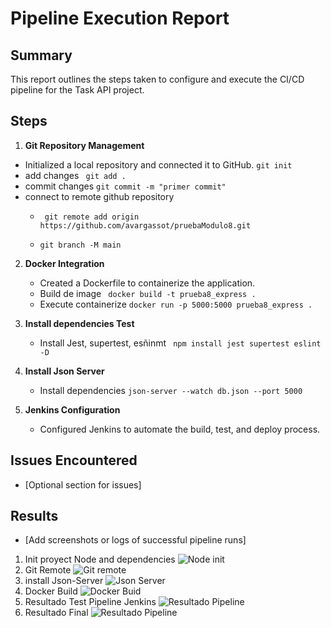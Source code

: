 # Pipeline Execution Report

## Summary

This report outlines the steps taken to configure and execute the CI/CD pipeline for the Task API project.

## Steps

1. **Git Repository Management**  
     
- Initialized a local repository and connected it to GitHub.
``` git init ```
- add changes ``` git add .```
- commit changes ``` git commit -m "primer commit" ```
- connect  to remote github repository
    - ``` git remote add origin https://github.com/avargassot/pruebaModulo8.git```

    - ``` git branch -M main ```


   

2. **Docker Integration**  
     
   - Created a Dockerfile to containerize the application.
   - Build de image  ``` docker build -t prueba8_express .```
   - Execute containerize  ``` docker run -p 5000:5000 prueba8_express . ```

3. **Install dependencies Test**
    - Install Jest, supertest, esñinmt ```  npm install jest supertest eslint -D ```

4. **Install Json Server**
    - Install dependencies ```json-server --watch db.json --port 5000```



   

3. **Jenkins Configuration**  
     
   - Configured Jenkins to automate the build, test, and deploy process.

## Issues Encountered

- \[Optional section for issues\]

## Results

- \[Add screenshots or logs of successful pipeline runs\]
1.  Init proyect Node and dependencies
![Node init](images/initNode.png)
2.  Git Remote
![Git remote](images/vinRep.png)
3.  install Json-Server
![Json Server](images/jsonServer.png)
4.  Docker Build
![Docker Buid](images/builDocker.png)
5. Resultado Test Pipeline Jenkins
![Resultado Pipeline](images/resTestPipeline.png)
6. Resultado Final 
![Resultado Pipeline](images/resFinal.png)



